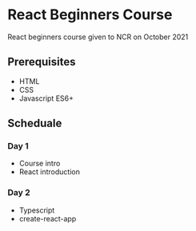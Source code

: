 # React Beginners Course

React beginners course given to NCR on October 2021

## Prerequisites

- HTML
- CSS
- Javascript ES6+

## Scheduale

### Day 1

- Course intro
- React introduction

### Day 2

- Typescript
- create-react-app

